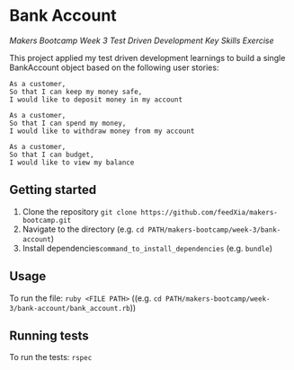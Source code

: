# Bank Account

_Makers Bootcamp Week 3 Test Driven Development Key Skills Exercise_

This project applied my test driven development learnings to build a single BankAccount object based on the following user stories: 

```
As a customer,
So that I can keep my money safe,
I would like to deposit money in my account

As a customer,
So that I can spend my money,
I would like to withdraw money from my account

As a customer,
So that I can budget,
I would like to view my balance
```

## Getting started

1. Clone the repository `git clone https://github.com/feedXia/makers-bootcamp.git`
2. Navigate to the directory (e.g. `cd PATH/makers-bootcamp/week-3/bank-account`)
2. Install dependencies`command_to_install_dependencies` (e.g. `bundle`)

## Usage

To run the file: `ruby <FILE PATH>` ((e.g. `cd PATH/makers-bootcamp/week-3/bank-account/bank_account.rb`))


## Running tests

To run the tests: `rspec`